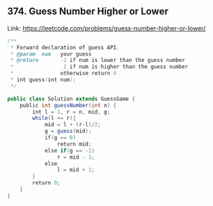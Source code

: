 ## 374. Guess Number Higher or Lower
Link: https://leetcode.com/problems/guess-number-higher-or-lower/

```java
/** 
 * Forward declaration of guess API.
 * @param  num   your guess
 * @return       -1 if num is lower than the guess number
 *                1 if num is higher than the guess number
 *               otherwise return 0
 * int guess(int num);
 */

public class Solution extends GuessGame {
    public int guessNumber(int n) {
        int l = 1, r = n, mid, g;
        while(l <= r){
            mid = l + (r-l)/2;
            g = guess(mid);
            if(g == 0)
                return mid;
            else if(g == -1)
                r = mid - 1;
            else
                l = mid + 1;
        }
        return 0;
    }
}
```

